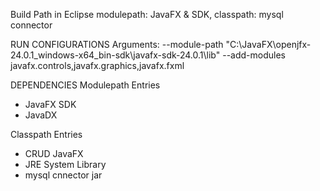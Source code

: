Build Path in Eclipse
modulepath: JavaFX & SDK, classpath: mysql connector

RUN CONFIGURATIONS
Arguments:
--module-path "C:\JavaFX\openjfx-24.0.1_windows-x64_bin-sdk\javafx-sdk-24.0.1\lib" --add-modules javafx.controls,javafx.graphics,javafx.fxml


DEPENDENCIES
Modulepath Entries
- JavaFX SDK
- JavaDX

Classpath Entries
- CRUD JavaFX
- JRE System Library
- mysql cnnector jar
